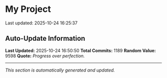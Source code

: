 # My Project


Last updated: 2025-10-24 16:25:37












































































































































































































































































































































































































































































































































































































































































































































































































































































































































































































































































































































































































































































































































































































































































































































































































































## Auto-Update Information

**Last Updated:** 2025-10-24 16:50:50
**Total Commits:** 1189
**Random Value:** 9598
**Quote:** _Progress over perfection._

---
_This section is automatically generated and updated._